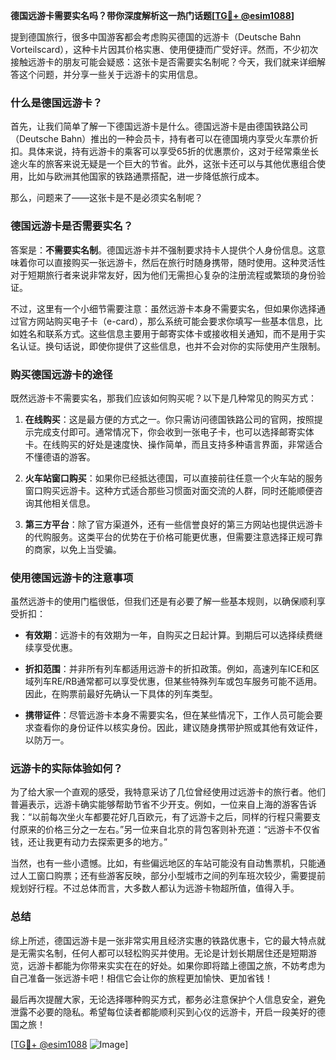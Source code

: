 **德国远游卡需要实名吗？带你深度解析这一热门话题[[TG💪+ @esim1088](https://t.me/s/esim1088)]**

提到德国旅行，很多中国游客都会考虑购买德国的远游卡（Deutsche Bahn Vorteilscard），这种卡片因其价格实惠、使用便捷而广受好评。然而，不少初次接触远游卡的朋友可能会疑惑：这张卡是否需要实名制呢？今天，我们就来详细解答这个问题，并分享一些关于远游卡的实用信息。

### 什么是德国远游卡？

首先，让我们简单了解一下德国远游卡是什么。德国远游卡是由德国铁路公司（Deutsche Bahn）推出的一种会员卡，持有者可以在德国境内享受火车票价折扣。具体来说，持有远游卡的乘客可以享受65折的优惠票价，这对于经常乘坐长途火车的旅客来说无疑是一个巨大的节省。此外，这张卡还可以与其他优惠组合使用，比如与欧洲其他国家的铁路通票搭配，进一步降低旅行成本。

那么，问题来了——这张卡是不是必须实名制呢？

### 德国远游卡是否需要实名？

答案是：**不需要实名制**。德国远游卡并不强制要求持卡人提供个人身份信息。这意味着你可以直接购买一张远游卡，然后在旅行时随身携带，随时使用。这种灵活性对于短期旅行者来说非常友好，因为他们无需担心复杂的注册流程或繁琐的身份验证。

不过，这里有一个小细节需要注意：虽然远游卡本身不需要实名，但如果你选择通过官方网站购买电子卡（e-card），那么系统可能会要求你填写一些基本信息，比如姓名和联系方式。这些信息主要用于邮寄实体卡或接收相关通知，而不是用于实名认证。换句话说，即使你提供了这些信息，也并不会对你的实际使用产生限制。

### 购买德国远游卡的途径

既然远游卡不需要实名，那我们应该如何购买呢？以下是几种常见的购买方式：

1. **在线购买**：这是最方便的方式之一。你只需访问德国铁路公司的官网，按照提示完成支付即可。通常情况下，你会收到一张电子卡，也可以选择邮寄实体卡。在线购买的好处是速度快、操作简单，而且支持多种语言界面，非常适合不懂德语的游客。

2. **火车站窗口购买**：如果你已经抵达德国，可以直接前往任意一个火车站的服务窗口购买远游卡。这种方式适合那些习惯面对面交流的人群，同时还能顺便咨询其他相关信息。

3. **第三方平台**：除了官方渠道外，还有一些信誉良好的第三方网站也提供远游卡的代购服务。这类平台的优势在于价格可能更优惠，但需要注意选择正规可靠的商家，以免上当受骗。

### 使用德国远游卡的注意事项

虽然远游卡的使用门槛很低，但我们还是有必要了解一些基本规则，以确保顺利享受折扣：

- **有效期**：远游卡的有效期为一年，自购买之日起计算。到期后可以选择续费继续享受优惠。
  
- **折扣范围**：并非所有列车都适用远游卡的折扣政策。例如，高速列车ICE和区域列车RE/RB通常都可以享受优惠，但某些特殊列车或包车服务可能不适用。因此，在购票前最好先确认一下具体的列车类型。

- **携带证件**：尽管远游卡本身不需要实名，但在某些情况下，工作人员可能会要求查看你的身份证件以核实身份。因此，建议随身携带护照或其他有效证件，以防万一。

### 远游卡的实际体验如何？

为了给大家一个直观的感受，我特意采访了几位曾经使用过远游卡的旅行者。他们普遍表示，远游卡确实能够帮助节省不少开支。例如，一位来自上海的游客告诉我：“以前每次坐火车都要花好几百欧元，有了远游卡之后，同样的行程只需要支付原来的价格三分之一左右。”另一位来自北京的背包客则补充道：“远游卡不仅省钱，还让我更有动力去探索更多的地方。”

当然，也有一些小遗憾。比如，有些偏远地区的车站可能没有自动售票机，只能通过人工窗口购票；还有些游客反映，部分小型城市之间的列车班次较少，需要提前规划好行程。不过总体而言，大多数人都认为远游卡物超所值，值得入手。

### 总结

综上所述，德国远游卡是一张非常实用且经济实惠的铁路优惠卡，它的最大特点就是无需实名制，任何人都可以轻松购买并使用。无论是计划长期居住还是短期游览，远游卡都能为你带来实实在在的好处。如果你即将踏上德国之旅，不妨考虑为自己准备一张远游卡吧！相信它会让你的旅程更加愉快、更加省钱！

最后再次提醒大家，无论选择哪种购买方式，都务必注意保护个人信息安全，避免泄露不必要的隐私。希望每位读者都能顺利买到心仪的远游卡，开启一段美好的德国之旅！

[[TG💪+ @esim1088](https://t.me/s/esim1088) ![Image](https://i.postimg.cc/4NQfJmqS/Snipaste-2025-05-13-00-14-12.png)]